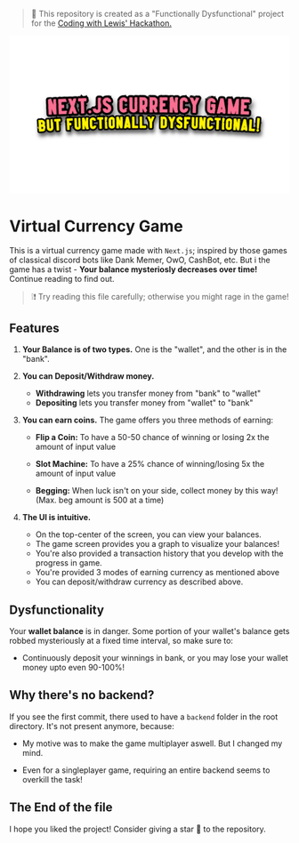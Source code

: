 > 🌟 This repository is created as a "Functionally Dysfunctional" project for the [Coding with Lewis' Hackathon.](https://hackathon.lewismenelaws.com/)

![Currency Game Next.js](https://raw.githubusercontent.com/eritaakash/functionally-dysfunctional/main/assets/readme-img.png)

# Virtual Currency Game

This is a virtual currency game made with `Next.js`; inspired by those games of classical discord bots like Dank Memer, OwO, CashBot, etc. But i the game has a twist - **Your balance mysteriosly decreases over time!** Continue reading to find out.

> ❕❗ Try reading this file carefully; otherwise you might rage in the game!

## Features

1. **Your Balance is of two types.** One is the "wallet", and the other is in the "bank". 



2. **You can Deposit/Withdraw money.** 
    - **Withdrawing** lets you transfer money from "bank" to "wallet"
    - **Depositing** lets you transfer money from "wallet" to "bank"



3. **You can earn coins.** The game offers you three methods of earning:
    - **Flip a Coin:** To have a 50-50 chance of winning or losing 2x the amount of input value

    - **Slot Machine:** To have a 25% chance of winning/losing 5x the amount of input value

    - **Begging:** When luck isn't on your side, collect money by this way! (Max. beg amount is 500 at a time)



4. **The UI is intuitive.** 
    - On the top-center of the screen, you can view your balances.
    - The game screen provides you a graph to visualize your balances!
    - You're also provided a transaction history that you develop with the progress in game.
    - You're provided 3 modes of earning currency as mentioned above
    - You can deposit/withdraw currency as described above.


## Dysfunctionality 

Your **wallet balance** is in danger. Some portion of your wallet's balance gets robbed mysteriously at a fixed time interval, so make sure to:

- Continuously deposit your winnings in bank, or you may lose your wallet money upto even 90-100%!

## Why there's no backend?

If you see the first commit, there used to have a `backend` folder in the root directory. It's not present anymore, because:

- My motive was to make the game multiplayer aswell. But I changed my mind. 

- Even for a singleplayer game, requiring an entire backend seems to overkill the task!


## The End of the file

I hope you liked the project! Consider giving a star 🌟 to the repository.
